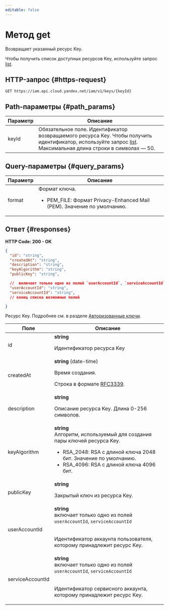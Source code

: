 ```yaml
---
editable: false
---
```


# Метод get
Возвращает указанный ресурс Key.
 
Чтобы получить список доступных ресурсов Key, используйте запрос [list](/docs/iam/api-ref/Key/list).
 
## HTTP-запрос {#https-request}
```
GET https://iam.api.cloud.yandex.net/iam/v1/keys/{keyId}
```
 
## Path-параметры {#path_params}
 
Параметр | Описание
--- | ---
keyId | Обязательное поле. Идентификатор возвращаемого ресурса Key. Чтобы получить идентификатор, используйте запрос [list](/docs/iam/api-ref/Key/list).  Максимальная длина строки в символах — 50.
 
## Query-параметры {#query_params}
 
Параметр | Описание
--- | ---
format | Формат ключа.<ul> <li>PEM_FILE: Формат Privacy-Enhanced Mail (PEM). Значение по умолчанию.</li> </ul> 
 
## Ответ {#responses}
**HTTP Code: 200 - OK**

```json 
{
  "id": "string",
  "createdAt": "string",
  "description": "string",
  "keyAlgorithm": "string",
  "publicKey": "string",

  //  включает только одно из полей `userAccountId`, `serviceAccountId`
  "userAccountId": "string",
  "serviceAccountId": "string",
  // конец списка возможных полей

}
```
Ресурс Key. Подробнее см. в разделе [Авторизованные ключи](/docs/iam/concepts/authorization/key).
 
Поле | Описание
--- | ---
id | **string**<br><p>Идентификатор ресурса Key</p> 
createdAt | **string** (date-time)<br><p>Время создания.</p> <p>Строка в формате <a href="https://www.ietf.org/rfc/rfc3339.txt">RFC3339</a>.</p> 
description | **string**<br><p>Описание ресурса Key. Длина 0-256 символов.</p> 
keyAlgorithm | **string**<br>Алгоритм, используемый для создания пары ключей ресурса Key.<br><ul> <li>RSA_2048: RSA с длиной ключа 2048 бит. Значение по умолчанию.</li> <li>RSA_4096: RSA с длиной ключа 4096 бит.</li> </ul> 
publicKey | **string**<br><p>Закрытый ключ из ресурса Key.</p> 
userAccountId | **string** <br> включает только одно из полей `userAccountId`, `serviceAccountId`<br><br><p>Идентификатор аккаунта пользователя, которому принадлежит ресурс Key.</p> 
serviceAccountId | **string** <br> включает только одно из полей `userAccountId`, `serviceAccountId`<br><br><p>Идентификатор сервисного аккаунта, которому принадлежит ресурс Key.</p> 